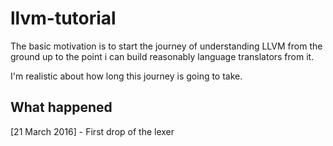 # llvm-tutorial

The basic motivation is to start the journey of understanding
LLVM from the ground up to the point i can build reasonably language
translators from it.

I'm realistic about how long this journey is going to take.

What happened
--------------------

[21 March 2016] - First drop of the lexer



